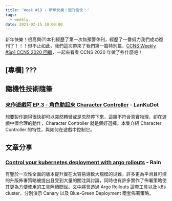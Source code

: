 ```yaml
---
title: 'Week #19 - 新年快樂！復刊愉快！'
tags:
  - weekly
date: 2021-02-15 10:00:00
---
```


新年快樂！很高興(?)本刊經歷了第一次無預警休刊，經歷了一番努力我們成功復刊了！！！但不止如此，我們這次帶來了我們第一篇特別篇，[CCNS Weekly #Sp1 CCNS 2020 回顧]()，一起來看看 CCNS 2020 年做了些什麼吧！

## [專欄] ???
## 隨機性技術隨筆

### [來作遊戲阿 EP.3 - 角色動起來 Character Controller](https://youtu.be/DumPGt7jz-g) - LanKuDot
想要製作跑得很快卻可以突然轉彎或是忽然停下來，這類不符合真實物理，卻在遊戲中很合理的動作，Character Controller 就是個好選擇。本集介紹 Character Controller 的特性，與如何在遊戲中控制它。

## 文章分享

### [Control your kubernetes deployment with argo rollouts](https://medium.com/@ptran32/control-your-kubernetes-deployment-with-argo-rollouts-adb54c4e9b7d) - Rain
有鑒於一次性全面的版本提升實在太容易導致大規模的災難，許多更為平滑且可控的升版佈署策略被提出且受到大量的關注與討論，同時也有許多實作了佈署策略使其更為方便使用的工具陸續問世。文中將會透過 Argo Rollouts 這套工具以及 k8s cluster，分別演示 Canary 以及 Blue-Green Deployment 兩套佈署策略。
